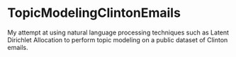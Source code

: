 # TopicModelingClintonEmails

My attempt at using natural language processing techniques such as Latent Dirichlet Allocation to 
perform topic modeling on a public dataset of Clinton emails.